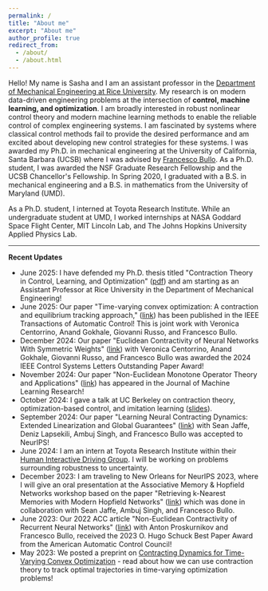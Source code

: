 ```yaml
---
permalink: /
title: "About me"
excerpt: "About me"
author_profile: true
redirect_from: 
  - /about/
  - /about.html
---
```


Hello! My name is Sasha and I am an assistant professor in the [Department of Mechanical Engineering at Rice University](https://mech.rice.edu/). My research is on modern data-driven engineering problems at the intersection of <b>control, machine learning, and optimization</b>. I am broadly interested in robust nonlinear control theory and modern machine learning methods to enable the reliable control of complex engineering systems. I am fascinated by systems where classical control methods fail to provide the desired performance and am excited about developing new control strategies for these systems. I was awarded my Ph.D. in mechanical engineering at the University of California, Santa Barbara (UCSB) where I was advised by [Francesco Bullo](http://motion.me.ucsb.edu/). As a Ph.D. student, I was awarded the NSF Graduate Research Fellowship and the UCSB Chancellor's Fellowship. In Spring 2020, I graduated with a B.S. in mechanical engineering and a B.S. in mathematics from the University of Maryland (UMD). 

As a Ph.D. student, I interned at Toyota Research Institute. While an undergraduate student at UMD, I worked internships at NASA Goddard Space Flight Center, MIT Lincoln Lab, and The Johns Hopkins University Applied Physics Lab. 

<hr style="width:100%;text-align:left;margin-left:0;height:1px;border:none;color:#333;background-color:#333;">

<b>Recent Updates</b>

* June 2025: I have defended my Ph.D. thesis titled "Contraction Theory in Control, Learning, and Optimization" ([pdf](https://motion.me.ucsb.edu/pdf/phd-ad-jun25.pdf)) and am starting as an Assistant Professor at Rice University in the Department of Mechanical Engineering!
* June 2025: Our paper "Time-varying convex optimization: A contraction and equilibrium tracking approach," ([link](https://ieeexplore.ieee.org/document/11021386)) has been published in the IEEE Transactions of Automatic Control! This is joint work with Veronica Centorrino, Anand Gokhale, Giovanni Russo, and Francesco Bullo.
* December 2024: Our paper "Euclidean Contractivity of Neural Networks With Symmetric Weights" ([link](https://ieeexplore.ieee.org/abstract/document/10130086)) with Veronica Centorrino, Anand Gokhale, Giovanni Russo, and Francesco Bullo was awarded the 2024 IEEE Control Systems Letters Outstanding Paper Award!
* November 2024: Our paper "Non-Euclidean Monotone Operator Theory and Applications" ([link](https://jmlr.org/papers/v25/23-0805.html)) has appeared in the Journal of Machine Learning Research!
* October 2024: I gave a talk at UC Berkeley on contraction theory, optimization-based control, and imitation learning ([slides](https://davydovalexander.github.io/files/UCBerkeley-18oct24.pdf)).
* September 2024: Our paper "Learning Neural Contracting Dynamics: Extended Linearization and Global Guarantees" ([link](https://arxiv.org/abs/2402.08090)) with Sean Jaffe, Deniz Lapsekili, Ambuj Singh, and Francesco Bullo was accepted to NeurIPS!
* June 2024: I am an intern at Toyota Research Institute within their [Human Interactive Driving Group](https://www.tri.global/our-work/human-interactive-driving). I will be working on problems surrounding robustness to uncertainty.
* December 2023: I am traveling to New Orleans for NeurIPS 2023, where I will give an oral presentation at the Associative Memory & Hopfield Networks workshop based on the paper "Retrieving k-Nearest Memories with Modern Hopfield Networks" ([link](https://openreview.net/forum?id=bNBMnQXRJU)) which was done in collaboration with Sean Jaffe, Ambuj Singh, and Francesco Bullo.
* June 2023: Our 2022 ACC article "Non-Euclidean Contractivity of Recurrent Neural Networks" ([link](https://ieeexplore.ieee.org/abstract/document/9867357)) with Anton Proskurnikov and Francesco Bullo, received the 2023 O. Hugo Schuck Best Paper Award from the American Automatic Control Council!
* May 2023: We posted a preprint on [Contracting Dynamics for Time-Varying Convex Optimization](https://arxiv.org/abs/2305.15595) - read about how we can use contraction theory to track optimal trajectories in time-varying optimization problems!
